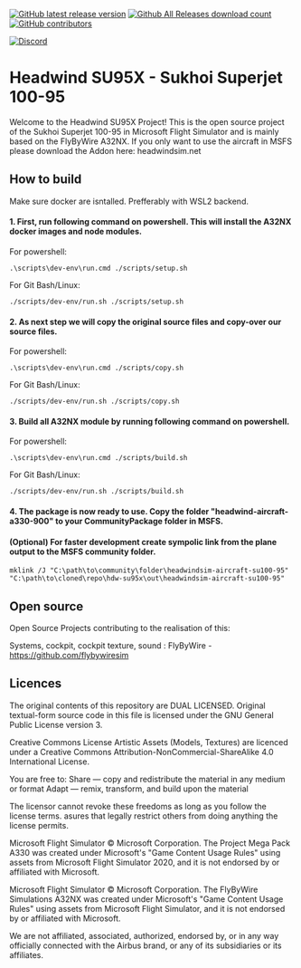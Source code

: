 [![GitHub latest release version](https://img.shields.io/github/v/release/headwindsim/SU95X.svg?style=for-the-badge)](https://github.com/headwindsim/SU95X/releases/latest)
[![Github All Releases download count](https://img.shields.io/github/downloads/headwindsim/SU95X/total?style=for-the-badge)](https://github.com/headwindsim/SU95X/releases/latest)
[![GitHub contributors](https://img.shields.io/github/contributors/headwindsim/SU95X.svg?style=for-the-badge)](https://github.com/headwindsim/SU95X/graphs/contributors)

[![Discord](https://img.shields.io/discord/965000103150645258?label=Discord&style=for-the-badge)](https://discord.com/invite/UxWy8C6kgv)

# Headwind SU95X - Sukhoi Superjet 100-95

Welcome to the Headwind SU95X Project! This is the open source project of the Sukhoi Superjet 100-95 in Microsoft Flight Simulator and is mainly based on the FlyByWire A32NX. If you only want to use the aircraft in MSFS please download the Addon here: headwindsim.net

## How to build
Make sure docker are isntalled. Prefferably with WSL2 backend.

#### 1. First, run following command on powershell. This will install the A32NX docker images and node modules.

For powershell:
```shell
.\scripts\dev-env\run.cmd ./scripts/setup.sh
```
For Git Bash/Linux:
```shell
./scripts/dev-env/run.sh ./scripts/setup.sh
```
#### 2. As next step we will copy the original source files and copy-over our source files.

For powershell:
```shell
.\scripts\dev-env\run.cmd ./scripts/copy.sh
```
For Git Bash/Linux:
```shell
./scripts/dev-env/run.sh ./scripts/copy.sh
```

#### 3. Build all A32NX module by running following command on powershell.

For powershell:
```shell
.\scripts\dev-env\run.cmd ./scripts/build.sh
```
For Git Bash/Linux:
```shell
./scripts/dev-env/run.sh ./scripts/build.sh
```

#### 4. The package is now ready to use. Copy the folder "headwind-aircraft-a330-900" to your CommunityPackage folder in MSFS.

#### (Optional) For faster development create sympolic link from the plane output to the MSFS community folder.
```shell
mklink /J "C:\path\to\community\folder\headwindsim-aircraft-su100-95" "C:\path\to\cloned\repo\hdw-su95x\out\headwindsim-aircraft-su100-95"
```

## Open source
Open Source Projects contributing to the realisation of this:

Systems, cockpit, cockpit texture, sound : FlyByWire - https://github.com/flybywiresim

## Licences

The original contents of this repository are DUAL LICENSED. Original textual-form source code in this file is licensed under the GNU General Public License version 3.

Creative Commons License Artistic Assets (Models, Textures) are licenced under a Creative Commons Attribution-NonCommercial-ShareAlike 4.0 International License.

You are free to:
    Share — copy and redistribute the material in any medium or format
    Adapt — remix, transform, and build upon the material

The licensor cannot revoke these freedoms as long as you follow the license terms.
asures that legally restrict others from doing anything the license permits.

Microsoft Flight Simulator © Microsoft Corporation. The Project Mega Pack A330 was created under Microsoft's "Game Content Usage Rules" using assets from Microsoft Flight Simulator 2020, and it is not endorsed by or affiliated with Microsoft.

Microsoft Flight Simulator © Microsoft Corporation. The FlyByWire Simulations A32NX was created under Microsoft's "Game Content Usage Rules" using assets from Microsoft Flight Simulator, and it is not endorsed by or affiliated with Microsoft.

We are not affiliated, associated, authorized, endorsed by, or in any way officially connected with the Airbus brand, or any of its subsidiaries or its affiliates.
